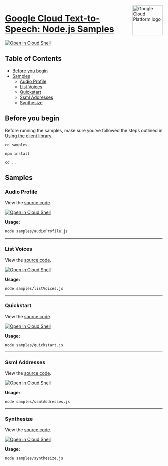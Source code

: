 [//]: # "This README.md file is auto-generated, all changes to this file will be lost."
[//]: # "To regenerate it, use `python -m synthtool`."
<img src="https://avatars2.githubusercontent.com/u/2810941?v=3&s=96" alt="Google Cloud Platform logo" title="Google Cloud Platform" align="right" height="96" width="96"/>

# [Google Cloud Text-to-Speech: Node.js Samples](https://github.com/googleapis/nodejs-text-to-speech)

[![Open in Cloud Shell][shell_img]][shell_link]



## Table of Contents

* [Before you begin](#before-you-begin)
* [Samples](#samples)
  * [Audio Profile](#audio-profile)
  * [List Voices](#list-voices)
  * [Quickstart](#quickstart)
  * [Ssml Addresses](#ssml-addresses)
  * [Synthesize](#synthesize)

## Before you begin

Before running the samples, make sure you've followed the steps outlined in
[Using the client library](https://github.com/googleapis/nodejs-text-to-speech#using-the-client-library).

`cd samples`

`npm install`

`cd ..`

## Samples



### Audio Profile

View the [source code](https://github.com/googleapis/nodejs-text-to-speech/blob/main/samples/audioProfile.js).

[![Open in Cloud Shell][shell_img]](https://console.cloud.google.com/cloudshell/open?git_repo=https://github.com/googleapis/nodejs-text-to-speech&page=editor&open_in_editor=samples/audioProfile.js,samples/README.md)

__Usage:__


`node samples/audioProfile.js`


-----




### List Voices

View the [source code](https://github.com/googleapis/nodejs-text-to-speech/blob/main/samples/listVoices.js).

[![Open in Cloud Shell][shell_img]](https://console.cloud.google.com/cloudshell/open?git_repo=https://github.com/googleapis/nodejs-text-to-speech&page=editor&open_in_editor=samples/listVoices.js,samples/README.md)

__Usage:__


`node samples/listVoices.js`


-----




### Quickstart

View the [source code](https://github.com/googleapis/nodejs-text-to-speech/blob/main/samples/quickstart.js).

[![Open in Cloud Shell][shell_img]](https://console.cloud.google.com/cloudshell/open?git_repo=https://github.com/googleapis/nodejs-text-to-speech&page=editor&open_in_editor=samples/quickstart.js,samples/README.md)

__Usage:__


`node samples/quickstart.js`


-----




### Ssml Addresses

View the [source code](https://github.com/googleapis/nodejs-text-to-speech/blob/main/samples/ssmlAddresses.js).

[![Open in Cloud Shell][shell_img]](https://console.cloud.google.com/cloudshell/open?git_repo=https://github.com/googleapis/nodejs-text-to-speech&page=editor&open_in_editor=samples/ssmlAddresses.js,samples/README.md)

__Usage:__


`node samples/ssmlAddresses.js`


-----




### Synthesize

View the [source code](https://github.com/googleapis/nodejs-text-to-speech/blob/main/samples/synthesize.js).

[![Open in Cloud Shell][shell_img]](https://console.cloud.google.com/cloudshell/open?git_repo=https://github.com/googleapis/nodejs-text-to-speech&page=editor&open_in_editor=samples/synthesize.js,samples/README.md)

__Usage:__


`node samples/synthesize.js`






[shell_img]: https://gstatic.com/cloudssh/images/open-btn.png
[shell_link]: https://console.cloud.google.com/cloudshell/open?git_repo=https://github.com/googleapis/nodejs-text-to-speech&page=editor&open_in_editor=samples/README.md
[product-docs]: https://cloud.google.com/text-to-speech
